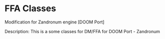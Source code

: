 FFA Classes
===========

Modification for Zandronum engine [DOOM Port]

Description:
This is a some classes for DM/FFA for DOOM Port - Zandronum